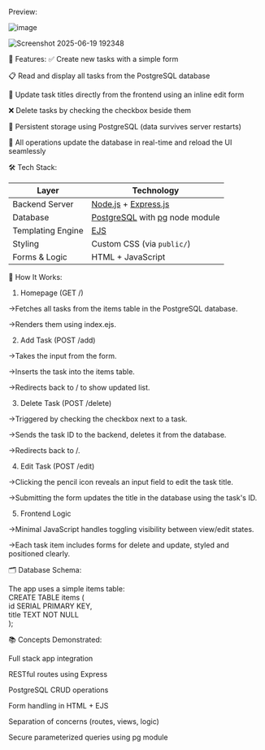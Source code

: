 Preview:

![image](https://github.com/user-attachments/assets/81005bb5-3e40-4b4e-a483-e91f6c8d17b8)

![Screenshot 2025-06-19 192348](https://github.com/user-attachments/assets/3fd70d05-db0d-4d75-b4c7-20135034ba86)

🚀 Features:
✅ Create new tasks with a simple form

📋 Read and display all tasks from the PostgreSQL database

📝 Update task titles directly from the frontend using an inline edit form

❌ Delete tasks by checking the checkbox beside them

💾 Persistent storage using PostgreSQL (data survives server restarts)

🔄 All operations update the database in real-time and reload the UI seamlessly



🛠️ Tech Stack:


| Layer             | Technology                                                                                        |
| ----------------- | ------------------------------------------------------------------------------------------------- |
| Backend Server    | [Node.js](https://nodejs.org/) + [Express.js](https://expressjs.com/)                             |
| Database          | [PostgreSQL](https://www.postgresql.org/) with [pg](https://www.npmjs.com/package/pg) node module |
| Templating Engine | [EJS](https://ejs.co/)                                                                            |
| Styling           | Custom CSS (via `public/`)                                                                        |
| Forms & Logic     | HTML + JavaScript                                                                                 |




🧠 How It Works:
1. Homepage (GET /)

->Fetches all tasks from the items table in the PostgreSQL database.

->Renders them using index.ejs.

2. Add Task (POST /add)

->Takes the input from the form.

->Inserts the task into the items table.

->Redirects back to / to show updated list.

3. Delete Task (POST /delete)

->Triggered by checking the checkbox next to a task.

->Sends the task ID to the backend, deletes it from the database.

->Redirects back to /.

4. Edit Task (POST /edit)

->Clicking the pencil icon reveals an input field to edit the task title.

->Submitting the form updates the title in the database using the task's ID.

5. Frontend Logic  

->Minimal JavaScript handles toggling visibility between view/edit states.

->Each task item includes forms for delete and update, styled and positioned clearly.



🗂️ Database Schema:

The app uses a simple items table:\
CREATE TABLE items (\
  id SERIAL PRIMARY KEY,\
  title TEXT NOT NULL\
);




📚 Concepts Demonstrated:

Full stack app integration

RESTful routes using Express

PostgreSQL CRUD operations

Form handling in HTML + EJS

Separation of concerns (routes, views, logic)

Secure parameterized queries using pg module


